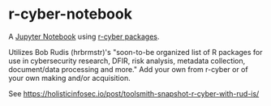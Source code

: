 # r-cyber-notebook
A [Jupyter Notebook](https://jupyter.org) using [r-cyber packages](https://rud.is/b/r-cyber/).

Utilizes Bob Rudis (hrbrmstr)'s "soon-to-be organized list of R packages for use in cybersecurity research, DFIR, risk analysis, metadata collection, document/data processing and more."
Add your own from r-cyber or of your own making and/or acquisition.

See https://holisticinfosec.io/post/toolsmith-snapshot-r-cyber-with-rud-is/
